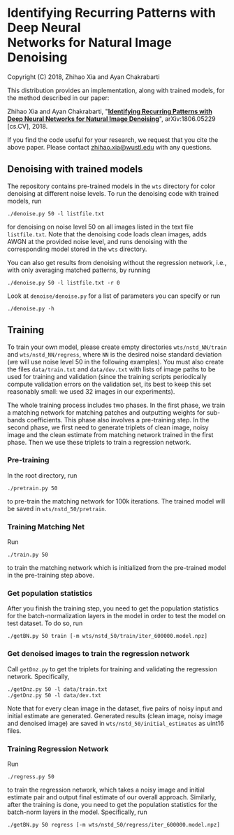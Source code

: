 # Identifying Recurring Patterns with Deep Neural <br />  Networks for Natural Image Denoising

Copyright (C) 2018, Zhihao Xia and Ayan Chakrabarti

This distribution provides an implementation, along with trained models, for the method described in our paper:

Zhihao Xia and Ayan Chakrabarti, "**[Identifying Recurring Patterns with Deep Neural Networks for Natural Image Denoising](https://arxiv.org/abs/1806.05229)**", arXiv:1806.05229 [cs.CV], 2018.


If you find the code useful for your research, we request that you cite the above paper. Please contact zhihao.xia@wustl.edu with any questions.

## Denoising with trained models

The repository contains pre-trained models in the `wts` directory for color denoising at different noise levels. To run the denoising code with trained models, run 
```
./denoise.py 50 -l listfile.txt
```
for denoising on noise level 50 on all images listed in the text file `listfile.txt`. Note that the denoising code loads clean images, adds AWGN at the provided noise level, and runs denoising with the corresponding model stored in the `wts` directory. 

You can also get results from denoising without the regression network, i.e., with only  averaging matched patterns, by running 
```
./denoise.py 50 -l listfile.txt -r 0
```
Look at `denoise/denoise.py` for a list of parameters you can specify or run 
```
./denoise.py -h
```

## Training

To train your own model, please create empty directories `wts/nstd_NN/train` and `wts/nstd_NN/regress`, where `NN` is the desired noise standard deviation (we will use noise level 50 in the following examples). You must also create the files `data/train.txt` and `data/dev.txt` with lists of image paths to be used for training and validation (since the training scripts periodically compute validation errors on the validation set, its best to keep this set reasonably small: we used 32 images in our experiments).

The whole training process includes two phases. In the first phase, we train a matching network for matching patches and outputting weights for sub-bands coefficients.  This phase also involves a pre-training step. In the second phase, we first need to generate triplets of clean image, noisy image and the clean estimate from matching network trained in the first phase. Then we use these triplets to train a regression network.


### Pre-training
In the root directory, run 
```
./pretrain.py 50
```
to pre-train the matching network for 100k iterations. The trained model will be saved in `wts/nstd_50/pretrain`.

### Training Matching Net
Run 
```
./train.py 50
```
to train the matching network which is initialized from the pre-trained model in the pre-training step above.

### Get population statistics
After you finish the training step, you need to get the population statistics for the batch-normalization layers in the model in order to test the model on test dataset. To do so, run
```
./getBN.py 50 train [-m wts/nstd_50/train/iter_600000.model.npz]
```

### Get denoised images to train the regression network
Call `getDnz.py` to get the triplets for training and validating the regression network. Specifically,
```
./getDnz.py 50 -l data/train.txt
./getDnz.py 50 -l data/dev.txt
```
Note that for every clean image in the dataset, five pairs of noisy input and initial estimate are generated. Generated results (clean image, noisy image and denoised image) are saved in `wts/nstd_50/initial_estimates` as uint16 files.

### Training Regression Network
Run
```
./regress.py 50
```
to train the regression network, which takes a noisy image and initial estimate pair and output final estimate of our overall approach. Similarly, after the training is done, you need to get the population statistics for the batch-norm layers in the model. Specifically, run
```
./getBN.py 50 regress [-m wts/nstd_50/regress/iter_600000.model.npz]
```
